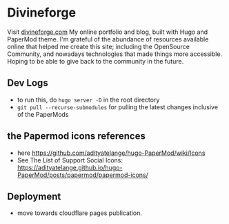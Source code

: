 # Divineforge
Visit [divineforge.com](https://divineforge.com) My online portfolio and blog, built with Hugo and PaperMod theme.
I'm grateful of the abundance of resources available online that helped me create this site;
including the OpenSource Community, and nowadays technologies that made things more accessible.
Hoping to be able to give back to the community in the future.

## Dev Logs
- to run this, do `hugo server -D` in the root directory
- `git pull --recurse-submodules` for pulling the latest changes inclusive of the PaperMods

## the Papermod icons references
- here <https://github.com/adityatelange/hugo-PaperMod/wiki/Icons>
- See The List of Support Social Icons: <https://adityatelange.github.io/hugo-PaperMod/posts/papermod/papermod-icons/>

## Deployment
- move towards cloudflare pages publication.
